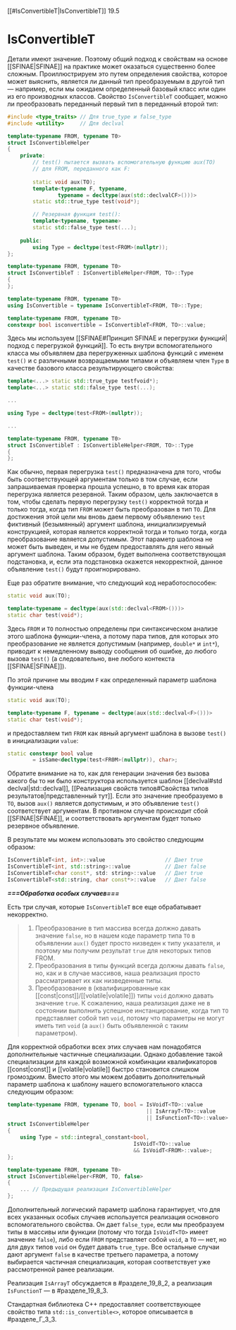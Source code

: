 
[[#IsConvertibleT|IsConvertibleT]] 19.5


# IsConvertibleT

Детали имеют значение. Поэтому общий подход к свойствам на основе [[SFINAE|SFINAE]] на практике может оказаться существенно более сложным. Проиллюстрируем это путем определения свойства, которое может выяснить, является ли данный тип преобразуемым в другой тип — например, если мы ожидаем определенный базовый класс или один из его производных классов. Свойство `IsConvertibleT` сообщает, можно ли преобразовать переданный первый тип в переданный второй тип:
```c++
#include <type_traits> // Для true_type и false_type
#include <utility>     // Для declval

template<typename FROM, typename T0>
struct IsConvertibleHelper
{
	private:
		// test() пытается вызвать вспомогательную функцию aux(TO)
		// для FROM, переданного как F:
		
		static void aux(TO);
		template<typename F, typename,
				typename = decltype(aux(std::declvalCF>()))>
		static std::true_type test(void*);

		// Резервная функция test():
		template<typename, typename>
		static std::false_type test(...);
		
	public:
		using Type = decltype(test<FROM>(nullptr));
};

template<typename FROM, typename T0>
struct IsConvertibleT : IsConvertibleHelper<FROM, TO>::Type
{
};

template<typename FROM, typename T0>
using IsConvertible = typename IsConvertibleT<FROM, T0>::Type;

template<typename FROM, typename T0>
constexpr bool isconvertible = IsConvertibleT<FROM, TO>::value;
```

Здесь мы используем [[SFINAE#Принцип SFINAE и перегрузки функций|подход с перегрузкой функций]]. То есть внутри вспомогательного класса мы объявляем два перегруженных шаблона функций с именем `test()` и с различными возвращаемыми типами и объявляем член `Туре` в качестве базового класса результирующего свойства:
```c++
template<...> static std::true_type testfvoid*);
template<...> static std::false_type test(...);

...

using Type = decltype(test<FROM>(nullptr));

...

template<typename FROM, typename T0>
struct IsConvertibleT : IsConvertibleHelper<FROM, TO>::Type
{
};
```

Как обычно, первая перегрузка `test()` предназначена для того, чтобы быть соответствующей аргументам только в том случае, если запрашиваемая проверка прошла успешно, в то время как вторая перегрузка является резервной. Таким образом, цель заключается в том, чтобы сделать первую перегрузку `test()` корректной тогда и только тогда, когда тип `FROM` может быть преобразован в тип `ТО`. Для достижения этой цели мы вновь даем первому объявлению `test` фиктивный (безымянный) аргумент шаблона, инициализируемый конструкцией, которая является корректной тогда и только тогда, когда преобразование является допустимым. Этот параметр шаблона не может быть выведен, и мы не будем предоставлять для него явный аргумент шаблона. Таким образом, будет выполнена соответствующая подстановка, и, если эта подстановка окажется некорректной, данное объявление `test()` будут проигнорировано.

Еще раз обратите внимание, что следующий код неработоспособен:
```c++
static void aux(ТО);

template<typename = decltype(aux(std::declval<FROM>()))>
static char test(void*);
```

Здесь `FROM` и `TO` полностью определены при синтаксическом анализе этого шаблона функции-члена, а потому пара типов, для которых это преобразование не является допустимым (например, `double*` и `int*`), приводит к немедленному выводу сообщения об ошибке, до любого вызова `test()` (а следовательно, вне любого контекста [[SFINAE|SFINAE]]).

По этой причине мы вводим `F` как определенный параметр шаблона функции-члена
```c++
static void aux(ТО);

template<typename F, typename = decltype(aux(std::declval<F>()))>
static char test(void*);
```

и предоставляем тип `FROM` как явный аргумент шаблона в вызове `test()` в инициализации `value`:
```c++
static constexpr bool value
		= isSame<decltype(test<FR0M>(nullptr)), char>;
```

Обратите внимание на то, как для генерации значения без вызова какого бы то ни было конструктора используется шаблон [[declval#std declval|std::declval]], [[Реализация свойств типов#Свойства типов результатов|представленный тут]]. Если это значение преобразуемо в `ТО`, вызов `аuх()` является допустимым, и это объявление `test()` соответствует аргументам. В противном случае происходит сбой [[SFINAE|SFINAE]], и соответствовать аргументам будет только резервное объявление.

В результате мы можем использовать это свойство следующим образом:
```c++
IsConvertibleT<int, int>::value                   // Дает true
IsConvertibleT<int, std::string>::value           // Дает false
IsConvertibleT<char const*, std: string>::value   // Дает true
IsConvertibleT<std::string, char const*>::value   // Дает false
```

***===Обработка особых случаев===***

Есть три случая, которые `IsConvertibleT` все еще обрабатывает некорректно.
>
> 1. Преобразование в тип массива всегда должно давать значение `false`, но в нашем коде параметр типа `ТО` в объявлении `aux()` будет просто низведен к типу указателя, и поэтому мы получим результат `true` для некоторых типов FROM.
> 2. Преобразования в типы функций всегда должны давать `false`, но, как и в случае массивов, наша реализация просто рассматривает их как низведенные типы.
> 3. Преобразование в (квалифицированные как [[const|const]]/[[volatile|volatile]]) типы `void` должно давать значение `true`. К сожалению, наша реализация даже не в состоянии выполнить успешное инстанцирование, когда тип `ТО` представляет собой тип `void`, потому что параметры не могут иметь тип `void` (а `aux()` быть объявленной с таким параметром).

Для корректной обработки всех этих случаев нам понадобятся дополнительные частичные специализации. Однако добавление такой специализации для каждой возможной комбинации квалификаторов [[const|const]] и [[volatile|volatile]] быстро становится слишком громоздким. Вместо этого мы можем добавить дополнительный параметр шаблона к шаблону нашего вспомогательного класса следующим образом:
```c++
template<typename FROM, typename TO, bool = IsVoidT<TO>::value
											|| IsArrayT<TO>::value
											|| IsFunctionT<TO>::value>
struct IsConvertibleHelper
{
	using Type = std::integral_constant<bool,
										IsVoidT<TO>::value
										&& IsVoidT<FROM>::value>;
};

template<typename FROM, typename T0>
struct IsConvertibleHelper<FROM, TO, false>
{
	... // Предыдущая реализация IsConvertibleHelper
};
```

Дополнительный логический параметр шаблона гарантирует, что для всех указанных особых случаев используется реализация основного вспомогательного свойства. Он дает `false_type`, если мы преобразуем типы в массивы или функции (потому что тогда `IsVoidT<TO>` имеет значение `false`), либо если `FROM` представляет собой `void`, а `ТО` — нет, но для двух типов `void` он будет давать `true_type`. Все остальные случаи дают аргумент `false` в качестве третьего параметра, а потому выбирается частичная специализация, которая соответствует уже рассмотренной ранее реализации.

Реализация `IsArrayT` обсуждается в #разделе_19_8_2, а реализация `IsFunctionT` — в #разделе_19_8_3.

Стандартная библиотека C++ предоставляет соответствующее свойство типа `std::is_convertible<>`, которое описывается в #разделе_Г_3_3.

























